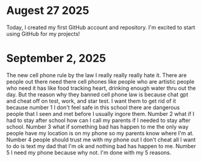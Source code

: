 # Augest 27 2025

Today, I created my first GitHub account and repository. I'm excited to start using GitHub for my projects!

# September 2, 2025
The new cell phone rule by the law I really really really hate it. There are people out there need there cell phones like people who are artistic people who need it has like food tracking heart, drinking enough water thru out the day. But the reason why they banned cell phone law is because chat gpt and cheat off on test, work, and star test. I want them to get rid of it because number 1 I don't feel safe in this school there are dangerous people that I seen and met before I usually ingore them. Number 2 what if I had to stay after school how can I call my parents if I needed to stay after school. Number 3 what if something bad has happen to me the only way people have my location is on my phone so my parents know where I'm at. Number 4 people should trust me with my phone out I don't cheat all I want to do is text my dad that I'm ok and nothing bad has happen to me. Number 5 I need my phone because why not. I'm done with my 5 reasons.
